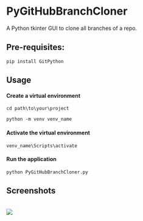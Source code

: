 # PyGitHubBranchCloner
A Python tkinter GUI to clone all branches of a repo.

## Pre-requisites:
```
pip install GitPython
```

## Usage

#### Create a virtual environment
```cd path\to\your\project```

```python -m venv venv_name```

#### Activate the virtual environment
```venv_name\Scripts\activate```

#### Run the application
```
python PyGitHubBranchCloner.py
```

## Screenshots
\
<img src="PyGitHubBranchCloner.png">
